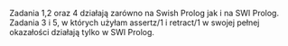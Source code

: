 Zadania 1,2 oraz 4 działają zarówno na Swish Prolog jak i na SWI Prolog.
Zadania 3 i 5, w których użyłam assertz/1 i retract/1 w swojej pełnej okazałości działają tylko w SWI Prolog.
